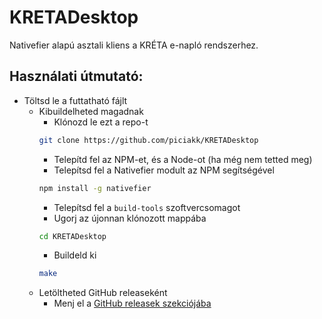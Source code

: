 # KRETADesktop
Nativefier alapú asztali kliens a KRÉTA e-napló rendszerhez.

## Használati útmutató:
- Töltsd le a futtatható fájlt
  - Kibuildelheted magadnak
    - Klónozd le ezt a repo-t
    ```bash
    git clone https://github.com/piciakk/KRETADesktop
    ```
    - Telepítd fel az NPM-et, és a Node-ot (ha még nem tetted meg)
    - Telepítsd fel a Nativefier modult az NPM segítségével
    ```bash
    npm install -g nativefier
    ```
    - Telepítsd fel a `build-tools` szoftvercsomagot
    - Ugorj az újonnan klónozott mappába
    ```bash
    cd KRETADesktop
    ```
    - Buildeld ki
    ```bash
    make
    ```
  - Letöltheted GitHub releaseként
    - Menj el a [GitHub releasek szekciójába](https://github.com/piciakk/KRETADesktop/releases/latest)
